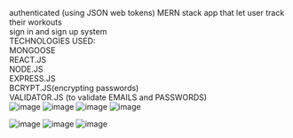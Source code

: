 authenticated (using JSON web tokens) MERN stack app that let user track their workouts </br>
sign in and sign up system </br>
TECHNOLOGIES USED: </br>
MONGOOSE </br>
REACT.JS </br>
NODE.JS </br>
EXPRESS.JS </br>
BCRYPT.JS(encrypting passwords) </br>
VALIDATOR.JS (to validate EMAILS and PASSWORDS) </br>
![image](https://user-images.githubusercontent.com/92365477/219826695-8e68b349-17fe-4adf-a5ea-45bb478ac05b.png)
![image](https://user-images.githubusercontent.com/92365477/219826702-c259862c-2cb8-4923-99ec-a3192673a2fb.png)
![image](https://user-images.githubusercontent.com/92365477/219826923-b3c74757-da91-4e5a-82e6-250f9758ae28.png)
![image](https://user-images.githubusercontent.com/92365477/219827552-6572a5f4-5906-4c91-9f8c-f7ed447e6910.png)

![image](https://user-images.githubusercontent.com/92365477/219827351-1fb93b53-d492-417c-b5ed-7a17cefc71d8.png)
![image](https://user-images.githubusercontent.com/92365477/219827376-bdb61706-580e-4f3d-afd6-ea0414f7e94d.png)
![image](https://user-images.githubusercontent.com/92365477/219827420-68d122e8-260e-49ce-997f-d797ec42acbc.png)
